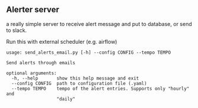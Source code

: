 ## Alerter server
a really simple server to receive alert message and put to database, or send to slack.


Run this with external scheduler (e.g. airflow)
```
usage: send_alerts_email.py [-h] --config CONFIG --tempo TEMPO

Send alerts through emails

optional arguments:
  -h, --help       show this help message and exit
  --config CONFIG  path to configuration file (.yaml)
  --tempo TEMPO    tempo of the alert entries. Supports only "hourly" and
                   "daily"
```
